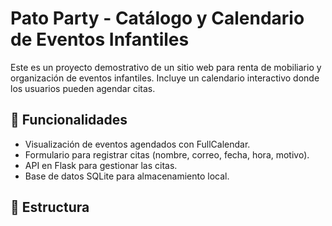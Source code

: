 # Pato Party - Catálogo y Calendario de Eventos Infantiles

Este es un proyecto demostrativo de un sitio web para renta de mobiliario y organización de eventos infantiles. Incluye un calendario interactivo donde los usuarios pueden agendar citas.

## 🚀 Funcionalidades

- Visualización de eventos agendados con FullCalendar.
- Formulario para registrar citas (nombre, correo, fecha, hora, motivo).
- API en Flask para gestionar las citas.
- Base de datos SQLite para almacenamiento local.

## 📁 Estructura

